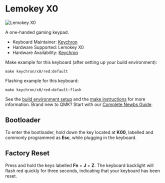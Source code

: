 # Lemokey X0

![Lemokey X0](https://cdn.shopify.com/s/files/1/0059/0630/1017/files/X0-5.jpg?v=1718165504)

A one-handed gaming keypad.

* Keyboard Maintainer: [Keychron](https://github.com/keychron)
* Hardware Supported: Lemokey X0
* Hardware Availability: [Keychron](https://www.lemokey.com/products/lemokey-x0-qmk-wired-mechanical-gaming-keypad)

Make example for this keyboard (after setting up your build environment):

    make keychron/x0/red:default

Flashing example for this keyboard:

    make keychron/x0/red:default:flash

See the [build environment setup](https://docs.qmk.fm/#/getting_started_build_tools) and the [make instructions](https://docs.qmk.fm/#/getting_started_make_guide) for more information. Brand new to QMK? Start with our [Complete Newbs Guide](https://docs.qmk.fm/#/newbs).

## Bootloader

To enter the bootloader, hold down the key located at **K00**, labelled and commonly programmed as **Esc**, while plugging in the keyboard.

## Factory Reset

Press and hold the keys labelled **Fn** + **J** + **Z**.  The keyboard backlight will flash red quickly for three seconds, indicating that your keyboard has been reset.

